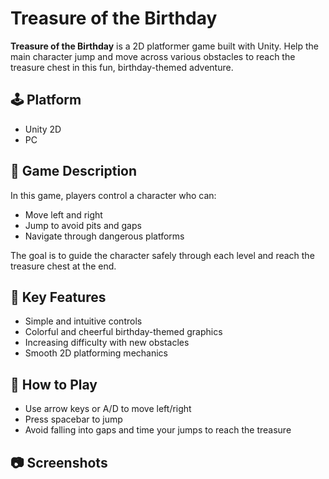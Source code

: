 # Treasure of the Birthday

**Treasure of the Birthday** is a 2D platformer game built with Unity. Help the main character jump and move across various obstacles to reach the treasure chest in this fun, birthday-themed adventure.

## 🕹️ Platform
- Unity 2D
- PC

## 📖 Game Description
In this game, players control a character who can:
- Move left and right
- Jump to avoid pits and gaps
- Navigate through dangerous platforms

The goal is to guide the character safely through each level and reach the treasure chest at the end.

## 🎯 Key Features
- Simple and intuitive controls
- Colorful and cheerful birthday-themed graphics
- Increasing difficulty with new obstacles
- Smooth 2D platforming mechanics

## 🚀 How to Play
- Use arrow keys or A/D to move left/right
- Press spacebar to jump
- Avoid falling into gaps and time your jumps to reach the treasure

## 📷 Screenshots

